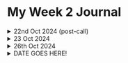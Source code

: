 # My Week 2 Journal

<details>
<summary>22nd Oct 2024  (post-call)</summary>
<br>
We had our 2nd call today and it was really useful. I have a couple of tasks for next week. I shared my screen to show the ticket I had picked and talked about why I picked it (looked like it had all the information needed to recreate the issue). Paolo said that putting my findings/questions in the ticket might trigger someone to advise me and we might find out if the issue is still happening and that it is useful to have an updated comment.

Task 1: Formally assign this ticket on Trac, to myself and make a comment about what I am trying to do (e.g. recreate the issue and getting additional compile errors/warnings due to newer version of Django)

The second thing I was able to bring up on the call was the fact that I found a problem with the Windows instructions for setting things up. Some of the commands leave out the 'py' word in the command. Paolo said that I could raise a MR on this without raising a ticket because it is a small thing. He said I should raise it and get some comments to see if it is a valid MR and then mention that I will search to find other instances that have the same issue. 

Task 2: Need to edit the documentation page and raise an MR, this week.

Oh and I also mentioned that the test suite didn't fully run with out warning for me. Paola mentioned that sometimes the local environment is missing a dependency. I was ignoring the error (because it happened even when I made no code changes), but I will go back now and see if I can run the tests error/warning free.

<details>

<summary>FYI the runtests error was this:</summary>
<br>
Check out all the lovely passes and then the  'Warning' right in the middle:

(venv) C:\Users\Maria\Documents\DATABASIS\Code\DjangonautSpace\Projects\django\tests>py runtests.py
Testing against Django installed in 'C:\Users\Maria\Documents\DATABASIS\Code\DjangonautSpace\Projects\django\django' with up to 12 processes
Found 17603 test(s).
Creating test database for alias 'default'...
Cloning test database for alias 'default'...
Cloning test database for alias 'default'...
Cloning test database for alias 'default'...
Cloning test database for alias 'default'...
Cloning test database for alias 'default'...
Cloning test database for alias 'default'...
Cloning test database for alias 'default'...
Cloning test database for alias 'default'...
Cloning test database for alias 'default'...
Cloning test database for alias 'default'...
Cloning test database for alias 'default'...
Cloning test database for alias 'default'...
Creating test database for alias 'other'...
Cloning test database for alias 'other'...
Cloning test database for alias 'other'...
Cloning test database for alias 'other'...
Cloning test database for alias 'other'...
Cloning test database for alias 'other'...
Cloning test database for alias 'other'...
Cloning test database for alias 'other'...
Cloning test database for alias 'other'...
Cloning test database for alias 'other'...
Cloning test database for alias 'other'...
Cloning test database for alias 'other'...
Cloning test database for alias 'other'...
System check identified no issues (17 silenced).
.....................................................................................................s...........................................................................................................................................................................................................................................................................................................................................................................................................................................................................................................................................................................................s......................................s..............................................................s......................s............sss...ss..................................................................................................................................................................................................................................................................................................................................................................................................................................................................................................................................................................................................................................................................................................................................................s........................sssss..sssssssssssssssssssssssssssssssssssssssssssssssssssssssssssssssssss....................................................................s......................s.........................................s...........................................................................s.......................s...s...s......sssssssssssssssssssssssssssssssssssssssssssssssssssssssssssssssssssssssssssssssssssssssssssssssssssssssssssssssssssssssssssssssssssssssssssssssssssssssssssssssssssssssssssssssssssssssssss.s.......................................................................................................................s.................................................................sss.................................................s........................ss..s........................s...s.................................ss......................................................s....s.s.............s.s....s......................s.s...............................................................................................................s..s..s..s................................s...................s............................s................................................................s...........................................................................sssssss......................................................................s..............................................................................x....................s.........................s..s..........s........................s........................................................sss...........................................................................................................................................................s.......................................................................................................................................................................................................................................................................s..s.....................................s.....................................................s...................s......s................................................................................................................................................................................s..................................................................................s...s............................................................................ssss.............s................................s...........................................ssss............................................................................................................................................s...........................................................................s............................................................................................................s...............s...............ss............s..s...ss..............................................................................................s............................................................................................................................................................................................................................................................................s....................s....................s....s...........................................................................................................................................................................................................................................................................................................................ss.....................................................................................................................................................................................................................................................................................ss.sss.s....................s..........s............................................s............................................x..............................................................................................ssssssssssssssssssssssssssssssssssssssssssssssssssssssssssssssssssssssssssss......sssssssssssssssssssssssssssssssssssssssssssssssssssssssssssssssssssssssssssssssssssssssssssssssssssssssssssssssssssssssssssssssss.........................................ssssssssssssssssssssssssssssssssssssssssssssssssssssssssssssssssssssssssssssssssssssssssssssssssssssssssssssssssssssssssssssssssssssssssssssssssssssssssssssssssssssssssssssssssssssssss........sssssssssssssssssssssss.............................................................................................s...........................................s.....................................................................................sss.s...........s....................s........xx.....................................................................................................................................................................s.....................................................................................................................................s.....s....ss.......s.....s......s.................................................................................................................................................................................................................................................................................................................................................................................................................................................................................................................................................................................................................................................................................................................................................................................................................................................................................s...................s.........................s...ssss...........................sssss.......................................................sssssssssssssssssss.......ssss......................................................................................s.s.ssssss.........s.....................ssssssssss.................................................................sssssssssssss.........................................................................................s......ss..............................................................................................................................................................................................................................................sss.sssssssssssssssssssssssssssssssssssssss...........................ss........sssssss..ssssssss......................................................s....s.......................................................................................................................................................................ssss.........................................................................ssss..ssssssssssssssssssssssssss.............................................sss.......s.........s..s....s...............................................sC:\Users\Maria\Documents\DATABASIS\Code\DjangonautSpace\Projects\django\django\core\handlers\asgi.py:332: Warning: StreamingHttpResponse must consume synchronous iterators in order to serve them asynchronously. Use an asynchronous iterator instead.
  async for part in content:
....................................................................................................................................................................................................................................................s..........................................................................................................................................................................................................................................................s.sss........................s.....................................................................................................s.........................................................................................................................................................s.s.s..s..................s.s.s..s...................s.s.s..s.................s.s.s..s...................s.s.s....s.................s.......................................................................................................................s...........................................................................................................................................................................................................................................................................................................................................................................................................................................................................................................................................................................................s.....................................................................................................................................................................................................................................................................................................................................................................................................................................................................................................ss...........................................................sssssssssssssssssssss.......sssssssssssssssssssssssssssssssssssssssssssssssssssssssssssssssss.............................................................ssss......s..............s.ssssssssssss..........ss........................................................................................................................................................................sss.........................................................................s.............s..............................................ss.................................................................................................................................................................................................................................................................................................................................................................................................................................................................................................................................................................................................................................................................................................................................................................................................................................................................................................................................................................................................................................................................................sssssssssssssssssssssssssssssssssssssssssssssssssssssssssssssssssssssssssssssssssssssssssssssssssssssssssssssssssssssssssssssssssssssssssssssssssssssssssssssssssssssssssssssssssssssssssssssssssss.sss..............................................................................................................................................................................................................s.......................ssssssssssssssssssss.s.sssss.ssssssss.............................................................................................................................................s..........................................................................s...........................................................................x................................................s....sss..............................................................................................................................s............................................................................................sss....................................................................................................................ssssssssssss........................................................................sss....................s...s........................................................................................................................................................................................................................................................................................................................................................................ss..............ss............................................................................................................................................................................................................................................................................................................................................................................................................................................................................................................................................................................................................................................................................................................................................................................................................................................................................................................................................................................................................................................................s.................................................................................................................................................................................................................................................................................................................................................................................................................................s................................................................................................s...........s....s.....................................................................................................................................................................................................................................s.................................................................................................ssssssssssssssssssss.........................................................................................ss.ss...................................................................................................................................................................................................................................................................................s..........................................ss..........................................................................................................................s....ssss........................................................................................................s.................................................................s.................................................................................................................................................................................................................................................................................s.........s.ss....................sss....s.ss.....s.ss.ss.sss..s......ss.s.s..................s........s.....................ss..s.s.....................s..s....s..s.....................s.....ss.........s........s..sss..s...sss........................................................s.................s.....................................................................................................................
----------------------------------------------------------------------
Ran 17601 tests in 105.655s

OK (skipped=1465, expected failures=5)
</details>
</details>
<details>
<summary>23 Oct 2024</summary>
<br>
Paolo sent me a PR where someone had already fixed the documentation issue for the Windows commands. He suggested I review the PR. That is where all the fun started. Not. I had some mind-bending moments when I thought through how to open the PR which virtual env etc etc. 

So here are my thoughts...
1) We pull down dev version of Django and then installing THAT DEV VERSION into a virtual environment
2) We run the test suite in THAT VIRTUAL ENV (as per https://docs.djangoproject.com/en/dev/intro/contributing/)
3) We run the make docs in THAT VIRUAL ENV (as per https://docs.djangoproject.com/en/5.1/internals/contributing/writing-documentation/)
4) We view the docs FROM THE DEV VERSION in the file (/django/docs/_build/html/index.html - where django is the folder containing the DEV VERSION) that is created after step 3 above

Need to have guidence/best practice on the following:
1) If there is a PR containing a change to Django, for example the docs, do we need to install a separate DEV VERSION and create a virtual env for that?
2) If we are working on a ticket, do we install a completely new DEV VERSION in a different folder's virtual env or do we keep using the forked version?

The PR for the documentation change can be seen without creating a django project, but as this PR relates to a change to a document that is only available in the DJANGO folder, there is no need to create a djano project to see the change. How then is this done? MARIA THINKING: it's a branch based on the DEV VERSION you already have, so open it in a virtual env that DOES USE the DEV VERSION...ok good to talk this through.

Something to talk about on my 1:1 which has just been set up.

I noticed in the local build docs that I didn't get the issue in the PR (as in, I COULD see the 'py' in the command) - yet I didn't think I had done anything with the PR except pull it down. So in order to check this properly and to comment on the PR I did the following:
1) I removed all build docs files from my forked copy. 
2) I deleted the virtual env.
3) I made sure I pulled the latest django:main
4) I created a new virtual env
5) I ran the commands:
- \DjangonautSpace\Projects>py -m venv devvenv
- \DjangonautSpace\Projects> devvenv\Scripts\activate.bat
- \DjangonautSpace\Projects>cd django
- \DjangonautSpace\Projects\django>py -m pip install -r docs\requirements.txt
- \DjangonautSpace\Projects\django>cd docs
- \DjangonautSpace\Projects\django\docs>make.bat html

Got the following:
`The HTML pages are in _build\html.
Build finished. The HTML pages are in _build/html.`

I opened a page in the live docs 5.1 and the same page in dev - both had NO `py`
I opened the same page in the new docs I just built and it DID have the `py`

I am not on the PR branch yet, but I don't have the issue.

I provided screenshots in the PR to show my findings and asked if the issue was already solved without the PR.

I just hope I did this correctly. Yiekks.
https://github.com/django/django/pull/18606#issuecomment-2432823856

BTW: also noticed there is a section on this page that doesn't have Windows commands:
Need Windows https://docs.djangoproject.com/en/dev/internals/contributing/writing-documentation/#top

Also on this page it doesn't need to mention
"Now we are ready to run the test suite. If you’re using GNU/Linux, macOS, or some other flavor of Unix, run:" because it uses the MAC/WINDOWS buttons:
https://docs.djangoproject.com/en/dev/intro/contributing/



</details>

<details>
<summary>26th Oct 2024</summary>
<br>
I got comments back from PR owner that they had re-made the docs from the main branch after seeing my comment and could see that the issue WAS in the main branch, so this morning I re-did all my steps to recheck. 

I created the docs again from most recent main dev branch and...I could see the issue - not sure why I didn't see them two days ago. Perhaps I had been in the wrong branch after all. 

After creating the docs again I then renamed the docs folder, pulled down the PR18606 branch again and while in that branch created the docs. I could then compare the file from each folder. Indeed DEV branch had the issue and the PR branch did not. I put another comment on the MR confirming the issue was fixed in the PR and provided a little demo video showing the differences. https://github.com/django/django/pull/18606#issuecomment-2439447921 I hope this will be useful to the person who ultimatly merges the PR. It's different to work, in that the Reviewer clicks an 'Approve' button.

I've read some more Django documention that will be useful. 
- contributing/committing-code.html#handling-pull-requests
- contributing/writing-code/working-with-git.html

</details>


<details>
<summary>DATE GOES HERE!</summary>
<br>
ADD SOME INFO...
</details>



